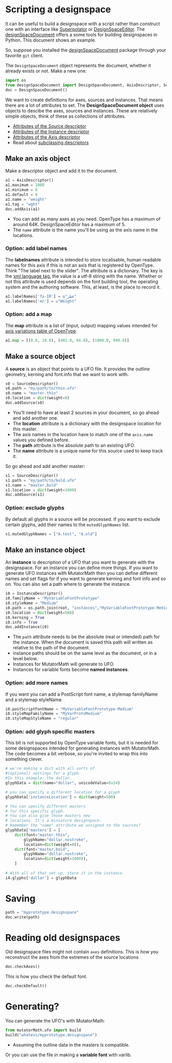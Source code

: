 # Scripting a designspace

It can be useful to build a designspace with a script rather than construct one with an interface like [Superpolator](http://superpolator.com) or [DesignSpaceEditor](https://github.com/LettError/designSpaceRoboFontExtension). The [designSpaceDocument](https://github.com/LettError/designSpaceDocument) offers a some tools for building designspaces in Python. This document shows an example.

So, suppose you installed the [designSpaceDocument](https://github.com/LettError/designSpaceDocument) package through your favorite `git` client.

The `DesignSpaceDocument` object represents the document, whether it already exists or not. Make a new one:

```python
import os
from designSpaceDocument import DesignSpaceDocument, AxisDescriptor, SourceDescriptor, InstanceDescriptor
doc = DesignSpaceDocument()
```

We want to create definitions for axes, sources and instances. That means there are a lot of attributes to set. The **DesignSpaceDocument object** uses objects to descibe the axes, sources and instances. These are relatively simple objects, think of these as collections of attributes.

* [Attributes of the Source descriptor](https://github.com/LettError/designSpaceDocument#source-descriptor-object-attributes)
* [Attributes of the Instance descriptor](https://github.com/LettError/designSpaceDocument#instance-descriptor-object)
* [Attributes of the Axis descriptor](https://github.com/LettError/designSpaceDocument#axis-descriptor-object)
* Read about [subclassing descriptors](https://github.com/LettError/designSpaceDocument#subclassing-descriptors)

## Make an axis object

Make a descriptor object and add it to the document.

```python
a1 = AxisDescriptor()
a1.maximum = 1000
a1.minimum = 0
a1.default = 0
a1.name = "weight"
a1.tag = "wght"
doc.addAxis(a1)
```
* You can add as many axes as you need. OpenType has a maximum of around 64K. DesignSpaceEditor has a maximum of 5.
* The `name` attribute is the name you'll be using as the axis name in the locations.

### Option: add label names

The **labelnames** attribute is intended to store localisable, human readable names for this axis if this is not an axis that is registered by OpenType. Think "The label next to the slider". The attribute is a dictionary. The key is the [xml language tag](https://www.w3.org/International/articles/language-tags/), the value is a utf-8 string with the name. Whether or not this attribute is used depends on the font building tool, the operating system and the authoring software. This, at least, is the place to record it.

```python
a1.labelNames['fa-IR'] = u"قطر"
a1.labelNames['en'] = u"Wéíght"
```

### Option: add a map

The **map** attribute is a list of (input, output) mapping values intended for [axis variations table of OpenType](https://www.microsoft.com/typography/otspec/avar.htm).

```python
a1.map = [(0.0, 10.0), (401.0, 66.0), (1000.0, 990.0)]
```


## Make a source object

A **source** is an object that points to a UFO file. It provides the outline geometry, kerning and font.info that we want to work with.

```python
s0 = SourceDescriptor()
s0.path = "my/path/to/thin.ufo"
s0.name = "master.thin"
s0.location = dict(weight=0)
doc.addSource(s0)
```

* You'll need to have at least 2 sources in your document, so go ahead and add another one. 
* The **location** attribute is a dictionary with the designspace location for this master. 
* The axis names in the location have to match one of the `axis.name` values you defined before.
* The **path** attribute is the absolute path to an existing UFO.
* The **name** attribute is a unique name for this source used to keep track it.

So go ahead and add another master:

```python
s1 = SourceDescriptor()
s1.path = "my/path/to/bold.ufo"
s1.name = "master.bold"
s1.location = dict(weight=1000)
doc.addSource(s1)
```
### Option: exclude glyphs

By default all glyphs in a source will be processed. If you want to exclude certain glyphs, add their names to the `mutedGlyphNames` list.

```python
s1.mutedGlyphNames = ["A.test", "A.old"]
```

## Make an instance object

An **instance** is description of a UFO that you want to generate with the designspace. For an instance you can define more things. If you want to generate UFO instances with MutatorMath then you can define different names and set flags for if you want to generate kerning and font info and so on. You can also set a path where to generate the instance.

```python
i0 = InstanceDescriptor()
i0.familyName = "MyVariableFontPrototype"
i0.styleName = "Medium"
i0.path = os.path.join(root, "instances","MyVariableFontPrototype-Medium.ufo")
i0.location = dict(weight=500)
i0.kerning = True
i0.info = True
doc.addInstance(i0)
```
* The `path` attribute needs to be the absolute (real or intended) path for the instance. When the document is saved this path will written as relative to the path of the document.
* instance paths should be on the same level as the document, or in a level below.
* Instances for MutatorMath will generate to UFO.
* Instances for variable fonts become **named instances**.

### Option: add more names

If you want you can add a PostScript font name, a stylemap familyName and a stylemap styleName.

```python
i0.postScriptFontName = "MyVariableFontPrototype-Medium"
i0.styleMapFamilyName = "MyVarProtoMedium"
i0.styleMapStyleName = "regular"
```

### Option: add glyph specific masters
This bit is not supported by OpenType variable fonts, but it is needed for some designspaces intended for generating instances with MutatorMath. The code becomes a bit verbose, so you're invited to wrap this into something clever.

```python
# we're making a dict with all sorts of
#(optional) settings for a glyph.
#In this example: the dollar.
glyphData = dict(name="dollar", unicodeValue=0x24)

# you can specify a different location for a glyph
glyphData['instanceLocation'] = dict(weight=500)

# You can specify different masters
# for this specific glyph. 
# You can also give those masters new
# locations. It's a miniature designspace.
# Remember the "name" attribute we assigned to the sources?
glyphData['masters'] = [
	dict(font="master.thin",
		glyphName="dollar.nostroke",
		location=dict(weight=0)),
	dict(font="master.bold",
		glyphName="dollar.nostroke",
		location=dict(weight=1000)),
	]
	
# With all of that set up, store it in the instance.
i4.glyphs['dollar'] = glyphData
```

# Saving

```python
path = "myprototype.designspace"
doc.write(path)
```

# Reading old designspaces

Old designspace files might not contain `axes` definitions. This is how you reconstruct the axes from the extremes of the source locations 

```python
doc.checkAxes()
```

This is how you check the default font.

```python
doc.checkDefault()
```


# Generating?

You can generate the UFO's with MutatorMath:

```python
from mutatorMath.ufo import build
build("whatevs/myprototype.designspace")
```
* Assuming the outline data in the masters is compatible. 

Or you can use the file in making a **variable font** with varlib.

